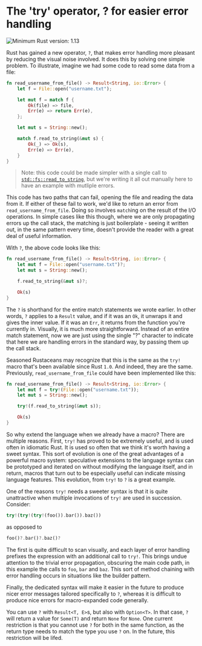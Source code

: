 # The 'try' operator, ? for easier error handling

![Minimum Rust version: 1.13](https://img.shields.io/badge/Minimum%20Rust%20Version-1.13-brightgreen.svg)

Rust has gained a new operator, `?`, that makes error handling more pleasant
by reducing the visual noise involved. It does this by solving one simple
problem. To illustrate, imagine we had some code to read some data from a
file:

```rust
fn read_username_from_file() -> Result<String, io::Error> {
    let f = File::open("username.txt");

    let mut f = match f {
        Ok(file) => file,
        Err(e) => return Err(e),
    };

    let mut s = String::new();

    match f.read_to_string(&mut s) {
        Ok(_) => Ok(s),
        Err(e) => Err(e),
    }
}
```

> Note: this code could be made simpler with a single call to
> [`std::fs::read_to_string`](https://doc.rust-lang.org/stable/std/fs/fn.read_to_string.html),
> but we're writing it all out manually here to have an example with mutliple
> errors.

This code has two paths that can fail, opening the file and reading the data
from it. If either of these fail to work, we'd like to return an error from
`read_username_from_file`. Doing so involves `match`ing on the result of the
I/O operations. In simple cases like this though, where we are only
propagating errors up the call stack, the matching is just boilerplate -
seeing it written out, in the same pattern every time, doesn't provide the
reader with a great deal of useful information.

With `?`, the above code looks like this:

```rust
fn read_username_from_file() -> Result<String, io::Error> {
    let mut f = File::open("username.txt")?;
    let mut s = String::new();

    f.read_to_string(&mut s)?;

    Ok(s)
}
```

The `?` is shorthand for the entire match statements we wrote earlier. In
other words, `?` applies to a `Result` value, and if it was an `Ok`, it
unwraps it and gives the inner value. If it was an `Err`, it returns from the
function you're currently in. Visually, it is much more straightforward.
Instead of an entire match statement, now we are just using the single "?"
character to indicate that here we are handling errors in the standard way,
by passing them up the call stack.

Seasoned Rustaceans may recognize that this is the same as the `try!` macro
that's been available since Rust `1.0`. And indeed, they are the same.
Previously, `read_username_from_file` could have been implemented like this:

```rust
fn read_username_from_file() -> Result<String, io::Error> {
    let mut f = try!(File::open("username.txt"));
    let mut s = String::new();

    try!(f.read_to_string(&mut s));

    Ok(s)
}
```

So why extend the language when we already have a macro? There are multiple
reasons. First, `try!` has proved to be extremely useful, and is used often
in idiomatic Rust. It is used so often that we think it's worth having a
sweet syntax. This sort of evolution is one of the great advantages of a
powerful macro system: speculative extensions to the language syntax can be
prototyped and iterated on without modifying the language itself, and in
return, macros that turn out to be especially useful can indicate missing
language features. This evolution, from `try!` to `?` is a great example.

One of the reasons `try!` needs a sweeter syntax is that it is quite
unattractive when multiple invocations of `try!` are used in succession.
Consider:

```rust
try!(try!(try!(foo()).bar()).baz())
```

as opposed to

```rust
foo()?.bar()?.baz()?
```

The first is quite difficult to scan visually, and each layer of error
handling prefixes the expression with an additional call to `try!`. This
brings undue attention to the trivial error propagation, obscuring the main
code path, in this example the calls to `foo`, `bar` and `baz`. This sort of
method chaining with error handling occurs in situations like the builder
pattern.

Finally, the dedicated syntax will make it easier in the future to produce
nicer error messages tailored specifically to `?`, whereas it is difficult to
produce nice errors for macro-expanded code generally.

You can use `?` with `Result<T, E>`s, but also with `Option<T>`. In that
case, `?` will return a value for `Some(T)` and return `None` for `None`. One
current restriction is that you cannot use `?` for both in the same function,
as the return type needs to match the type you use `?` on. In the future,
this restriction will be lifed.